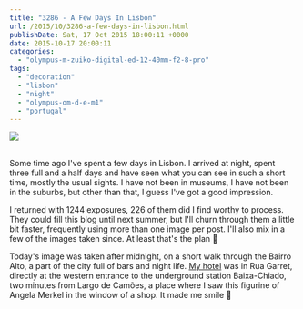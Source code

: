 ```yaml
---
title: "3286 - A Few Days In Lisbon"
url: /2015/10/3286-a-few-days-in-lisbon.html
publishDate: Sat, 17 Oct 2015 18:00:11 +0000
date: 2015-10-17 20:00:11
categories: 
  - "olympus-m-zuiko-digital-ed-12-40mm-f2-8-pro"
tags: 
  - "decoration"
  - "lisbon"
  - "night"
  - "olympus-om-d-e-m1"
  - "portugal"
---
```

<div class="container">
<div class="center"><a target="_blank" href="https://d25zfm9zpd7gm5.cloudfront.net/1200x1200/2015/20150902_013343_lr.jpg"><img class="webfeedsFeaturedVisual" src="https://d25zfm9zpd7gm5.cloudfront.net/0600x0600/2015/20150902_013343_lr.jpg" /></a></div>
</div>
<br />

Some time ago I've spent a few days in Lisbon. I arrived at night, spent three full and a half days and have seen what you can see in such a short time, mostly the usual sights. I have not been in museums, I have not been in the suburbs, but other than that, I guess I've got a good impression.

I returned with 1244 exposures, 226 of them did I find worthy to process. They could fill this blog until next summer, but I'll churn through them a little bit faster, frequently using more than one image per post. I'll also mix in a few of the images taken since. At least that's the plan 🙂

<a target="_blank" href="https://d25zfm9zpd7gm5.cloudfront.net/1200x1200/2015/20150902_014228_lr.jpg"><img style="margin: 0pt 0px 0pt 10px; float: right;" src="https://d25zfm9zpd7gm5.cloudfront.net/0150x0150/2015/20150902_014228_lr.jpg" alt="" border="0" /></a> Today's image was taken after midnight, on a short walk through the Bairro Alto, a part of the city full of bars and night life. <a href="https://www.google.com/maps/place/Hotel+Borges/@38.7106871,-9.1441092,17z/data=!3m1!4b1!4m2!3m1!1s0xd19347f1de130d1:0x9c7a125bb9010d10" target="_blank">My hotel</a> was in Rua Garret, directly at the western entrance to the underground station Baixa-Chiado, two minutes from Largo de Camões, a place where I saw this figurine of Angela Merkel in the window of a shop. It made me smile 🙂 
